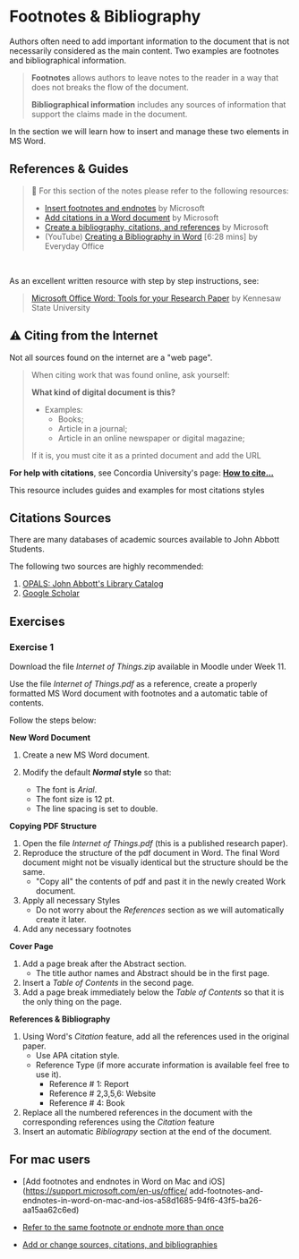 # Footnotes & Bibliography

Authors often need to add important information to the document that is not necessarily considered as the main content. Two examples are footnotes and bibliographical information.

>  **Footnotes** allows authors to leave notes to the reader in a way that does not breaks the flow of the document.
>
> **Bibliographical information** includes any sources of information that support the claims made in the document.

In the section we will learn how to insert and manage these two elements in MS Word.

## References & Guides

> 📖 For this section of the notes please refer to the following resources:
>
> -  [Insert footnotes and endnotes](https://support.microsoft.com/en-us/office/insert-footnotes-and-endnotes-61f3fb1a-4717-414c-9a8f-015a5f3ff4cb) by Microsoft
> - [Add citations in a Word document](https://support.microsoft.com/en-us/office/add-citations-in-a-word-document-ab9322bb-a8d3-47f4-80c8-63c06779f127) by Microsoft
> - [Create a bibliography, citations, and references](https://support.microsoft.com/en-us/office/create-a-bibliography-citations-and-references-17686589-4824-4940-9c69-342c289fa2a5) by Microsoft
> - (YouTube) [Creating a Bibliography in Word](https://www.youtube.com/watch?v=ty8ToryyWgA) [6:28 mins] by Everyday Office

<br>

As an excellent written resource with step by step instructions, see:

> [Microsoft Office Word: Tools for your Research Paper](https://apps.kennesaw.edu/files/pr_app_uni_cdoc/doc/Word_2016_PC_Formatting_Your_Document.pdf) by Kennesaw State University

## ⚠ Citing from the Internet

Not all sources found on the internet are a "web page".

> When citing work that was found online, ask yourself:
>
> **What kind of digital document is this?**
>
> - Examples:
>   - Books;
>   - Article in a journal;
>   - Article in an online newspaper or digital magazine;
>
> If it is, you must cite it as a printed document and add the URL



**For help with citations**, see Concordia University's page: [**How to cite...**](https://library.concordia.ca/help/citing/index.php)

This resource includes guides and examples for most citations styles



## Citations Sources

There are many databases of academic sources available to John Abbott Students.

The following two sources are highly recommended:

1. [OPALS: John Abbott's Library Catalog](https://jac.cegep.opalsinfo.net/bin/home)
2. [Google Scholar](https://scholar.google.com/schhp?hl=en&as_sdt=0,5)



## Exercises

### Exercise 1

Download the file *Internet of Things.zip* available in Moodle under Week 11.

Use the file *Internet of Things.pdf* as a reference, create a properly formatted MS Word document with footnotes and a automatic table of contents.

Follow the steps below:



**New Word Document**

1. Create a new MS Word document.

2. Modify the default ***Normal* style** so that:

   - The font is *Arial*.
   - The font size is 12 pt.
   - The line spacing is set to double.

   

**Copying PDF Structure**

1. Open the file *Internet of Things.pdf*  (this is a published research paper).
2. Reproduce the structure of the pdf document in Word. The final Word document might not be visually identical but the structure should be the same.
   - "Copy all" the contents of pdf and past it in the newly created Work document.
3. Apply all necessary Styles
   - Do not worry about the *References* section as we will automatically create it later.
4. Add any necessary footnotes 



**Cover Page**

1. Add a page break after the Abstract section.
   - The title author names and Abstract should be in the first page.
2. Insert a *Table of Contents* in the second page.
3. Add a page break immediately below the *Table of Contents* so that it is the only thing on the page.



**References & Bibliography**

1. Using Word's *Citation* feature, add all the references used in the original paper.
   - Use APA citation style.
   - Reference Type (if more accurate information is available feel free to use it).
     - Reference # 1: Report
     - Reference # 2,3,5,6: Website
     - Reference # 4: Book
2. Replace all the numbered references in the document with the corresponding references using the *Citation* feature
3. Insert an automatic *Bibliograpy* section at the end of the document.



## For mac users

- [Add footnotes and endnotes in Word on Mac and iOS](https://support.microsoft.com/en-us/office/ add-footnotes-and-endnotes-in-word-on-mac-and-ios-a58d1685-94f6-43f5-ba26-aa15aa62c6ed)

- [Refer to the same footnote or endnote more than once](https://support.microsoft.com/en-us/office/refer-to-the-same-footnote-or-endnote-more-than-once-9925ad08-2593-49ac-842b-c0f55b94e137)

- [Add or change sources, citations, and bibliographies](https://support.microsoft.com/en-us/office/add-or-change-sources-citations-and-bibliographies-159264ec-0a8a-4e9e-acf7-21faa9c371c2)

  